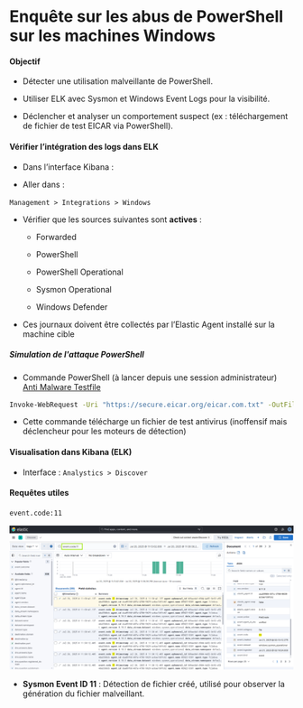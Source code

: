 # Enquête sur les abus de PowerShell sur les machines Windows

#### Objectif

- Détecter une utilisation malveillante de PowerShell.

- Utiliser ELK avec Sysmon et Windows Event Logs pour la visibilité.

- Déclencher et analyser un comportement suspect (ex : téléchargement de fichier de test EICAR via PowerShell).

#### Vérifier l’intégration des logs dans ELK

- Dans l’interface Kibana :

- Aller dans :

`Management > Integrations > Windows`

- Vérifier que les sources suivantes sont **actives** :

  - Forwarded

  - PowerShell

  - PowerShell Operational

  - Sysmon Operational

  - Windows Defender

- Ces journaux doivent être collectés par l’Elastic Agent installé sur la machine cible

##### Simulation de l'attaque PowerShell

- Commande PowerShell (à lancer depuis une session administrateur) [Anti Malware Testfile](https://www.eicar.org/download-anti-malware-testfile/)
 
```sh
Invoke-WebRequest -Uri "https://secure.eicar.org/eicar.com.txt" -OutFile "$env:USERPROFILE\Downloads\eicar.com.txt"
```

- Cette commande télécharge un fichier de test antivirus (inoffensif mais déclencheur pour les moteurs de détection)

#### Visualisation dans Kibana (ELK)

- Interface : `Analystics > Discover`

#### Requêtes utiles 

```sh
event.code:11
```

![ELK](/Elastic_Stack_Windows/assets/03.png)
 
- **Sysmon Event ID 11** : Détection de fichier créé, utilisé pour observer la génération du fichier malveillant.
 